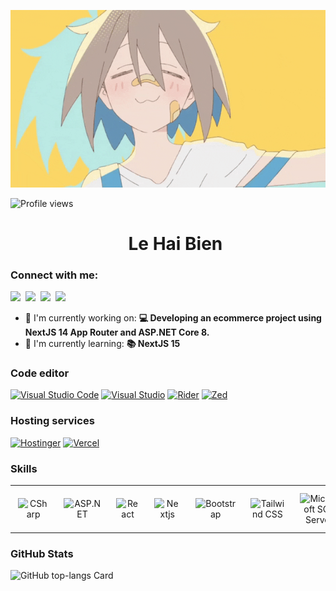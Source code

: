 ![Le Hai Bien](/diy-anime.gif)

![Profile views](https://komarev.com/ghpvc/?username=lehaibien&label=Profile%20views&color=0e75b6&style=flat)

<div id="toc">
  <ul align="center" style="list-style: none">
    <summary>
      <h1>
        Le Hai Bien
      </h1>
    </summary>
  </ul>
</div>

**<h3 align="left">Connect with me:</h3>** 
<p align="left">
  <a href="https://www.facebook.com/MouseBien" target="_blank"><img src="https://img.shields.io/badge/Facebook-1877F2?style=for-the-badge&logo=facebook&logoColor=white" height="28" style="margin-right: 4px"></a>
  <a href="https://www.linkedin.com/in/lehaibien02" target="_blank"><img src="https://custom-icon-badges.demolab.com/badge/LinkedIn-0A66C2?logo=linkedin-white&logoColor=fff " height="28" style="margin-right: 4px"></a>
  <a href="https://x.com/lehaibien" target="_blank"><img src="https://img.shields.io/badge/X-%23000000.svg?logo=X&logoColor=white " height="28" style="margin-right: 4px"></a>
  <a href="https://github.com/lehaibien" target="_blank"><img src="https://img.shields.io/badge/GitHub-100000?style=for-the-badge&logo=github&logoColor=white" height="28" style="margin-right: 4px"></a></p>

- 💼 I'm currently working on: **💻 Developing an ecommerce project using NextJS 14 App Router and ASP.NET Core 8.**
- 🌱 I'm currently learning: **📚 NextJS 15**
 
**<h3 align="left">Code editor</h3>**

[![Visual Studio Code](https://custom-icon-badges.demolab.com/badge/Visual%20Studio%20Code-0078d7.svg?logo=vsc&logoColor=white)](#)
[![Visual Studio](https://custom-icon-badges.demolab.com/badge/Visual%20Studio-5C2D91.svg?&logo=visual-studio&logoColor=white)](#)
[![Rider](https://img.shields.io/badge/Rider-000?logo=rider&logoColor=fff)](#)
[![Zed](https://img.shields.io/badge/Zed-white?logo=zedindustries&logoColor=084CCF)](#)

**<h3 align="left">Hosting services </h3>**

[![Hostinger](https://img.shields.io/badge/Hostinger-673DE6?logo=hostinger&logoColor=fff)](#)
[![Vercel](https://img.shields.io/badge/Vercel-%23000000.svg?logo=vercel&logoColor=white)](#)

 **<h3 align="left">Skills</h3>**

<table style="width: 100%; border: 0px solid white;"><tr><td style="text-align: center; border: 0px; padding: 12px;"><img src="https://skillicons.dev/icons?i=cs" height="32" alt="CSharp"/></td><td style="text-align: center; border: 0px; padding: 12px;"><img src="https://skillicons.dev/icons?i=dotnet" height="32" alt="ASP.NET"/></td><td style="text-align: center; border: 0px; padding: 12px;"><img src="https://skillicons.dev/icons?i=react" height="32" alt="React"/></td><td style="text-align: center; border: 0px; padding: 12px;"><img src="https://skillicons.dev/icons?i=nextjs" height="32" alt="Nextjs"/></td><td style="text-align: center; border: 0px; padding: 12px;"><img src="https://skillicons.dev/icons?i=bootstrap" height="32" alt="Bootstrap"/></td><td style="text-align: center; border: 0px; padding: 12px;"><img src="https://skillicons.dev/icons?i=tailwind" height="32" alt="Tailwind CSS"/></td><td style="text-align: center; border: 0px; padding: 12px;"><img src="https://cdn.jsdelivr.net/gh/devicons/devicon@latest/icons/microsoftsqlserver/microsoftsqlserver-original-wordmark.svg" height="32" alt="Microsoft SQL Server"/></td><td style="text-align: center; border: 0px; padding: 12px;"><img src="https://skillicons.dev/icons?i=svelte" height="32" alt="Svelte"/></td></table>

 **<h3 align="left">GitHub Stats</h3>**

<p align="left">
  <img width="48%" src="https://github-readme-stats.vercel.app/api/top-langs?username=lehaibien&theme=react&hide_title=false&layout=compact&langs_count=6&hide_progress=false&card_width=400" alt="GitHub top-langs Card" />
</p>

